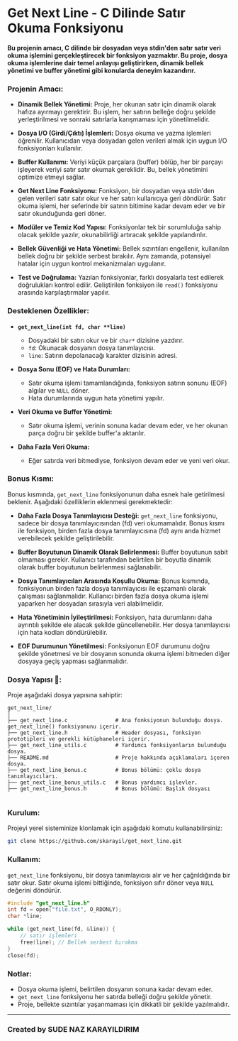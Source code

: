 
# Get Next Line - C Dilinde Satır Okuma Fonksiyonu

**Bu projenin amacı, C dilinde bir dosyadan veya stdin'den satır satır veri okuma işlemini gerçekleştirecek bir fonksiyon yazmaktır. Bu proje, dosya okuma işlemlerine dair temel anlayışı geliştirirken, dinamik bellek yönetimi ve buffer yönetimi gibi konularda deneyim kazandırır.**

### Projenin Amacı:

* **Dinamik Bellek Yönetimi:** 
  Proje, her okunan satır için dinamik olarak hafıza ayırmayı gerektirir. Bu işlem, her satırın belleğe doğru şekilde yerleştirilmesi ve sonraki satırlarla karışmaması için yönetilmelidir.

* **Dosya I/O (Girdi/Çıktı) İşlemleri:**
  Dosya okuma ve yazma işlemleri öğrenilir. Kullanıcıdan veya dosyadan gelen verileri almak için uygun I/O fonksiyonları kullanılır.

* **Buffer Kullanımı:**
  Veriyi küçük parçalara (buffer) bölüp, her bir parçayı işleyerek veriyi satır satır okumak gereklidir. Bu, bellek yönetimini optimize etmeyi sağlar.

* **Get Next Line Fonksiyonu:**
  Fonksiyon, bir dosyadan veya stdin'den gelen verileri satır satır okur ve her satırı kullanıcıya geri döndürür. Satır okuma işlemi, her seferinde bir satırın bitimine kadar devam eder ve bir satır okunduğunda geri döner.

* **Modüler ve Temiz Kod Yapısı:**
  Fonksiyonlar tek bir sorumluluğa sahip olacak şekilde yazılır, okunabilirliği artıracak şekilde yapılandırılır.

* **Bellek Güvenliği ve Hata Yönetimi:**
  Bellek sızıntıları engellenir, kullanılan bellek doğru bir şekilde serbest bırakılır. Aynı zamanda, potansiyel hatalar için uygun kontrol mekanizmaları uygulanır.

* **Test ve Doğrulama:**
  Yazılan fonksiyonlar, farklı dosyalarla test edilerek doğrulukları kontrol edilir. Geliştirilen fonksiyon ile `read()` fonksiyonu arasında karşılaştırmalar yapılır.

### Desteklenen Özellikler:

* **`get_next_line(int fd, char **line)`**
  * Dosyadaki bir satırı okur ve bir `char*` dizisine yazdırır.
  * `fd`: Okunacak dosyanın dosya tanımlayıcısı.
  * `line`: Satırın depolanacağı karakter dizisinin adresi.

* **Dosya Sonu (EOF) ve Hata Durumları:**
  * Satır okuma işlemi tamamlandığında, fonksiyon satırın sonunu (EOF) algılar ve `NULL` döner.
  * Hata durumlarında uygun hata yönetimi yapılır.

* **Veri Okuma ve Buffer Yönetimi:**
  * Satır okuma işlemi, verinin sonuna kadar devam eder, ve her okunan parça doğru bir şekilde buffer'a aktarılır.

* **Daha Fazla Veri Okuma:**
  * Eğer satırda veri bitmediyse, fonksiyon devam eder ve yeni veri okur.

### Bonus Kısmı:

Bonus kısmında, `get_next_line` fonksiyonunun daha esnek hale getirilmesi beklenir. Aşağıdaki özelliklerin eklenmesi gerekmektedir:

* **Daha Fazla Dosya Tanımlayıcısı Desteği:**
  `get_next_line` fonksiyonu, sadece bir dosya tanımlayıcısından (fd) veri okumamalıdır. Bonus kısmı ile fonksiyon, birden fazla dosya tanımlayıcısına (fd) aynı anda hizmet verebilecek şekilde geliştirilebilir.

* **Buffer Boyutunun Dinamik Olarak Belirlenmesi:**
  Buffer boyutunun sabit olmaması gerekir. Kullanıcı tarafından belirtilen bir boyutla dinamik olarak buffer boyutunun belirlenmesi sağlanabilir.

* **Dosya Tanımlayıcıları Arasında Koşullu Okuma:**
  Bonus kısmında, fonksiyonun birden fazla dosya tanımlayıcısı ile eşzamanlı olarak çalışması sağlanmalıdır. Kullanıcı birden fazla dosya okuma işlemi yaparken her dosyadan sırasıyla veri alabilmelidir.

* **Hata Yönetiminin İyileştirilmesi:**
  Fonksiyon, hata durumlarını daha ayrıntılı şekilde ele alacak şekilde güncellenebilir. Her dosya tanımlayıcısı için hata kodları döndürülebilir.

* **EOF Durumunun Yönetilmesi:**
  Fonksiyonun EOF durumunu doğru şekilde yönetmesi ve bir dosyanın sonunda okuma işlemi bitmeden diğer dosyaya geçiş yapması sağlanmalıdır.



### Dosya Yapısı 📁:

Proje aşağıdaki dosya yapısına sahiptir:

```
get_next_line/
│
├── get_next_line.c               # Ana fonksiyonun bulunduğu dosya. get_next_line() fonksiyonunu içerir.
├── get_next_line.h               # Header dosyası, fonksiyon prototipleri ve gerekli kütüphaneleri içerir.
├── get_next_line_utils.c         # Yardımcı fonksiyonların bulunduğu dosya.
├── README.md                     # Proje hakkında açıklamaları içeren dosya.
├── get_next_line_bonus.c         # Bonus bölümü: çoklu dosya tanımlayıcıları.
├── get_next_line_bonus_utils.c   # Bonus yardımcı işlevler.
├── get_next_line_bonus.h         # Bonus bölümü: Başlık dosyası


```

### Kurulum:

Projeyi yerel sisteminize klonlamak için aşağıdaki komutu kullanabilirsiniz:

```bash
git clone https://github.com/skarayil/get_next_line.git
```

### Kullanım:

`get_next_line` fonksiyonu, bir dosya tanımlayıcısı alır ve her çağrıldığında bir satır okur. Satır okuma işlemi bittiğinde, fonksiyon sıfır döner veya `NULL` değerini döndürür.

```c
#include "get_next_line.h"
int fd = open("file.txt", O_RDONLY);
char *line;

while (get_next_line(fd, &line)) {
    // satır işlemleri
    free(line); // Bellek serbest bırakma
}
close(fd);
```

### Notlar:

* Dosya okuma işlemi, belirtilen dosyanın sonuna kadar devam eder.
* `get_next_line` fonksiyonu her satırda belleği doğru şekilde yönetir.
* Proje, bellekte sızıntılar yaşanmaması için dikkatli bir şekilde yazılmalıdır.

---

### Created by SUDE NAZ KARAYILDIRIM
